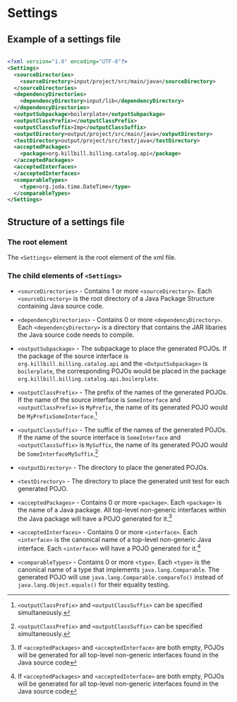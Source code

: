 # Settings

## Example of a settings file

```xml

<?xml version="1.0" encoding="UTF-8"?>
<Settings>
  <sourceDirectories>
    <sourceDirectory>input/project/src/main/java</sourceDirectory>
  </sourceDirectories>
  <dependencyDirectories>
    <dependencyDirectory>input/lib</dependencyDirectory>
  </dependencyDirectories>
  <outputSubpackage>boilerplate</outputSubpackage>
  <outputClassPrefix></outputClassPrefix>
  <outputClassSuffix>Imp</outputClassSuffix>
  <outputDirectory>output/project/src/main/java</outputDirectory>
  <testDirectory>output/project/src/test/java</testDirectory>
  <acceptedPackages>
    <package>org.killbill.billing.catalog.api</package>
  </acceptedPackages>
  <acceptedInterfaces>
  </acceptedInterfaces>
  <comparableTypes>
    <type>org.joda.time.DateTime</type>
  </comparableTypes>
</Settings>

```

## Structure of a settings file

### The root element

The `<Settings>` element is the root element of the xml file.

### The child elements of `<Settings>`

  * `<sourceDirectories>`       - Contains 1 or more `<sourceDirectory>`. Each `<sourceDirectory>` is the root directory of a Java Package Structure containing Java source code.

  * `<dependencyDirectories>`   - Contains 0 or more `<dependencyDirectory>`. Each `<dependencyDirectory>` is a directory that contains the JAR libaries the Java source code needs to compile.

  * `<outputSubpackage>`        - The subpackage to place the generated POJOs. If the package of the source interface is `org.killbill.billing.catalog.api` and the `<OutputSubpackage>` is `boilerplate`, the corresponding POJOs would be placed in the package `org.killbill.billing.catalog.api.boilerplate`.

  * `<outputClassPrefix>`       - The prefix of the names of the generated POJOs. If the name of the source interface is `SomeInterface` and `<outputClassPrefix>` is `MyPrefix`, the name of its generated POJO would be `MyPrefixSomeInterface`.[^1]

  * `<outputClassSuffix>`       - The suffix of the names of the generated POJOs. If the name of the source interface is `SomeInterface` and `<outputClassSuffix>` is `MySuffix`, the name of its generated POJO would be `SomeInterfaceMySuffix`.[^1]

  * `<outputDirectory>`         - The directory to place the generated POJOs.

  * `<testDirectory>`           - The directory to place the generated unit test for each generated POJO.

  * `<acceptedPackages>`        - Contains 0 or more `<package>`. Each  `<package>` is the name of a Java package. All top-level non-generic interfaces within the Java package will have a POJO generated for it.[^2]

  * `<acceptedInterfaces>`      - Contains 0 or more `<interface>`. Each  `<interface>` is the canonical name of a top-level non-generic Java interface. Each `<interface>` will have a POJO generated for it.[^2]

  * `<comparableTypes>`         - Contains 0 or more `<type>`. Each `<type>` is the canonical name of a type that implements `java.lang.Comparable`. The generated POJO will use `java.lang.Comparable.compareTo()` instead of `java.lang.Object.equals()` for their equality testing.



[^1]: `<outputClassPrefix>` and `<outputClassSuffix>` can be specified simultaneously.
[^2]: If `<acceptedPackages>` and `<acceptedInterface>` are both empty, POJOs will be generated for all top-level non-generic interfaces found in the Java source code


